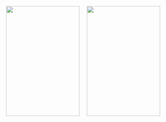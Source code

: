 <div style="display: flex;">
    <img src="https://github.com/user-attachments/assets/2ee32d4a-0245-431a-850c-2a0501e12b07" width="200" height="300" style="margin-right: 20px;">
    <img src="https://github.com/user-attachments/assets/3775c40f-1455-4cba-9d32-d986c1e42f24" width="200" height="300">
</div>
